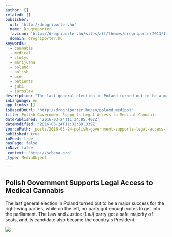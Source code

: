 ```yaml
---
author: []
related: []
publisher:
  url: 'http://drogriporter.hu'
  name: Drugreporter
  favicon: 'http://drogriporter.hu/sites/all/themes/drogriporter2013/favicon.ico'
  domain: drogriporter.hu
keywords:
  - cannabis
  - medical
  - zlotys
  - marijuana
  - poland
  - polish
  - use
  - patients
  - jaki
  - jaroslaw
description: "The last general election in Poland turned out to be a major success for the right-wing parties, while on the left, no party got enough votes to get into the parliament. The Law and Justice (LaJ) party got a safe majority of seats, and its candidate also became the country's President."
inLanguage: en
app_links: []
isBasedOnUrl: 'http://drogriporter.hu/en/poland_medipot'
title: Polish Government Supports Legal Access to Medical Cannabis
datePublished: '2016-03-24T11:34:05.402Z'
dateModified: '2016-03-24T11:32:39.339Z'
sourcePath: _posts/2016-03-24-polish-government-supports-legal-access-to-medical-cannabis.md
published: true
inFeed: true
hasPage: false
inNav: false
_context: 'http://schema.org'
_type: MediaObject

---
```

<article style=""><h1>Polish Government Supports Legal Access to Medical Cannabis</h1><p>The last general election in Poland turned out to be a major success for the right-wing parties, while on the left, no party got enough votes to get into the parliament. The Law and Justice (LaJ) party got a safe majority of seats, and its candidate also became the country's President.</p><img src="http://drogriporter.hu/files/drogriporter/polandmedipot.jpg" /></article>